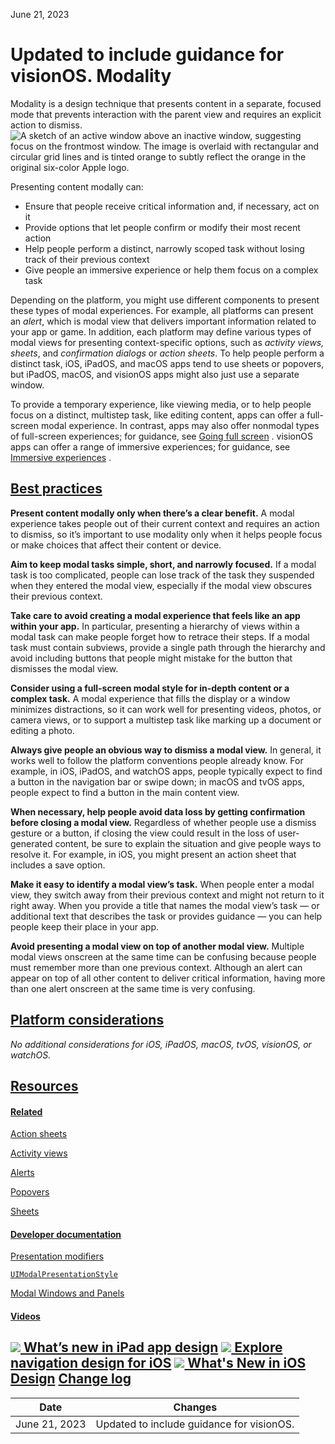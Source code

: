 June 21, 2023

 Updated to include guidance for visionOS. Modality
========

Modality is a design technique that presents content in a separate, focused mode that prevents interaction with the parent view and requires an explicit action to dismiss.![A sketch of an active window above an inactive window, suggesting focus on the frontmost window. The image is overlaid with rectangular and circular grid lines and is tinted orange to subtly reflect the orange in the original six-color Apple logo.](https://docs-assets.developer.apple.com/published/9efb35fd7fafa01ce3447dc6f13ae2d8/patterns-modality-intro@2x.png)

Presenting content modally can:

* Ensure that people receive critical information and, if necessary, act on it
* Provide options that let people confirm or modify their most recent action
* Help people perform a distinct, narrowly scoped task without losing track of their previous context
* Give people an immersive experience or help them focus on a complex task

Depending on the platform, you might use different components to present these types of modal experiences. For example, all platforms can present an *alert*, which is modal view that delivers important information related to your app or game. In addition, each platform may define various types of modal views for presenting context-specific options, such as *activity views,* *sheets*, and *confirmation dialogs* or *action sheets*. To help people perform a distinct task, iOS, iPadOS, and macOS apps tend to use sheets or popovers, but iPadOS, macOS, and visionOS apps might also just use a separate window.

To provide a temporary experience, like viewing media, or to help people focus on a distinct, multistep task, like editing content, apps can offer a full-screen modal experience. In contrast, apps may also offer nonmodal types of full-screen experiences; for guidance, see [Going full screen](/design/human-interface-guidelines/going-full-screen)
. visionOS apps can offer a range of immersive experiences; for guidance, see [Immersive experiences](/design/human-interface-guidelines/immersive-experiences)
.

[Best practices](/design/human-interface-guidelines/modality#Best-practices)
----------------------------------------------------------------------------

**Present content modally only when there’s a clear benefit.** A modal experience takes people out of their current context and requires an action to dismiss, so it’s important to use modality only when it helps people focus or make choices that affect their content or device.

**Aim to keep modal tasks simple, short, and narrowly focused.** If a modal task is too complicated, people can lose track of the task they suspended when they entered the modal view, especially if the modal view obscures their previous context.

**Take care to avoid creating a modal experience that feels like an app within your app.** In particular, presenting a hierarchy of views within a modal task can make people forget how to retrace their steps. If a modal task must contain subviews, provide a single path through the hierarchy and avoid including buttons that people might mistake for the button that dismisses the modal view.

**Consider using a full-screen modal style for in-depth content or a complex task.** A modal experience that fills the display or a window minimizes distractions, so it can work well for presenting videos, photos, or camera views, or to support a multistep task like marking up a document or editing a photo.

**Always give people an obvious way to dismiss a modal view.** In general, it works well to follow the platform conventions people already know. For example, in iOS, iPadOS, and watchOS apps, people typically expect to find a button in the navigation bar or swipe down; in macOS and tvOS apps, people expect to find a button in the main content view.

**When necessary, help people avoid data loss by getting confirmation before closing a modal view.** Regardless of whether people use a dismiss gesture or a button, if closing the view could result in the loss of user-generated content, be sure to explain the situation and give people ways to resolve it. For example, in iOS, you might present an action sheet that includes a save option.

**Make it easy to identify a modal view’s task.** When people enter a modal view, they switch away from their previous context and might not return to it right away. When you provide a title that names the modal view’s task — or additional text that describes the task or provides guidance — you can help people keep their place in your app.

**Avoid presenting a modal view on top of another modal view.** Multiple modal views onscreen at the same time can be confusing because people must remember more than one previous context. Although an alert can appear on top of all other content to deliver critical information, having more than one alert onscreen at the same time is very confusing.

[Platform considerations](/design/human-interface-guidelines/modality#Platform-considerations)
----------------------------------------------------------------------------------------------

*No additional considerations for iOS, iPadOS, macOS, tvOS, visionOS, or watchOS.*

[Resources](/design/human-interface-guidelines/modality#Resources)
------------------------------------------------------------------

#### [Related](/design/human-interface-guidelines/modality#Related)

[Action sheets](/design/human-interface-guidelines/action-sheets)


[Activity views](/design/human-interface-guidelines/activity-views)


[Alerts](/design/human-interface-guidelines/alerts)


[Popovers](/design/human-interface-guidelines/popovers)


[Sheets](/design/human-interface-guidelines/sheets)


#### [Developer documentation](/design/human-interface-guidelines/modality#Developer-documentation)

[Presentation modifiers](/documentation/SwiftUI/View-Presentation)


[`UIModalPresentationStyle`](/documentation/uikit/uimodalpresentationstyle)


[Modal Windows and Panels](/documentation/appkit/nsapplication/modal_windows_and_panels)


#### [Videos](/design/human-interface-guidelines/modality#Videos)

[![](https://devimages-cdn.apple.com/wwdc-services/images/124/6E076CE0-7DDF-4471-B6F0-005ADF9C7960/6500_wide_250x141_1x.jpg) What’s new in iPad app design](https://developer.apple.com/videos/play/wwdc2022/10009) 
[![](https://devimages-cdn.apple.com/wwdc-services/images/124/95386734-286A-4C41-8073-28AC9A155F44/6490_wide_250x141_1x.jpg) Explore navigation design for iOS](https://developer.apple.com/videos/play/wwdc2022/10001) 
[![](https://devimages-cdn.apple.com/wwdc-services/images/48/0F960683-D91F-4CA9-9658-6FBB11F0683D/3272_wide_250x141_1x.jpg) What's New in iOS Design](https://developer.apple.com/videos/play/wwdc2019/808) 
[Change log](/design/human-interface-guidelines/modality#Change-log)
--------------------------------------------------------------------



| Date | Changes |
| --- | --- |
| June 21, 2023 | Updated to include guidance for visionOS. |

